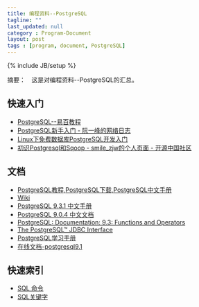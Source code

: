 ```yaml
---
title: 编程资料--PostgreSQL
tagline: ""
last_updated: null
category : Program-Document
layout: post
tags : [program, document, PostgreSQL]
---
```

{% include JB/setup %}

摘要：　这是对编程资料--PostgreSQL的汇总。

<!-- more -->

## 快速入门

+ [PostgreSQL--易百教程](http://www.yiibai.com/html/postgresql/2013/080116.html)
+ [PostgreSQL新手入门 - 阮一峰的网络日志](http://www.ruanyifeng.com/blog/2013/12/getting_started_with_postgresql.html)
+ [Linux下免费数据库PostgreSQL开发入门](http://www.ibm.com/developerworks/cn/linux/l-pgsql/)
+ [初识Postgresql和Sqoop - smile_zjw的个人页面 - 开源中国社区](http://my.oschina.net/zhangjiawen/blog/180637#OSC_h2_2)

## 文档

+ [PostgreSQL教程,PostgreSQL下载,PostgreSQL中文手册](http://www.yiibai.com/html/postgresql/)
+ [Wiki](https://wiki.postgresql.org/wiki/Main_Page)
+ [PostgreSQL 9.3.1 中文手册](http://www.postgres.cn/docs/9.3/index.html)
+ [PostgreSQL 9.0.4 中文文档](http://manual.51yip.com/postgresql/)
+ [PostgreSQL: Documentation: 9.3: Functions and Operators](http://www.postgresql.org/docs/9.3/static/functions.html)
+ [The PostgreSQL™ JDBC Interface](https://jdbc.postgresql.org/documentation/head/index.html)
+ [PostgreSQL学习手册](http://www.cnblogs.com/stephen-liu74/archive/2012/05/02/2294071.html)
+ [在线文档-postgresql9.1](http://tool.oschina.net/apidocs/apidoc?api=postgresql9.1)

## 快速索引

+ [SQL 命令](http://www.postgres.cn/docs/9.3/sql-commands.html)
+ [SQL关键字](http://www.postgres.cn/docs/9.3/sql-keywords-appendix.html)




